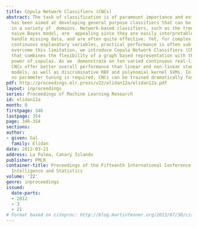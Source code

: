```yaml
---
title: Copula Network Classifiers (CNCs)
abstract: The task of classification is of paramount importance and extensive research
  has been aimed at developing general purpose classifiers that can be used effectively
  in a variety of  domains. Network-based classifiers, such as the tree augmented
  naive Bayes model, are  appealing since they are easily interpretable, can naturally
  handle missing data, and are often quite effective. Yet, for complex domains with
  continuous explanatory variables, practical performance is often sub-optimal. To
  overcome this limitation, we introduce Copula Network Classifiers (CNCs), a model
  that combines the flexibility of a graph based representation with the modeling
  power of copulas. As we  demonstrate on ten varied continuous real-life datasets,
  CNCs offer better overall performance than linear and non-linear standard generative
  models, as well as discriminative RBF and polynomial kernel SVMs. In addition, since
  no parameter tuning is required, CNCs can be trained dramatically faster than SVMs.
pdf: http://proceedings.mlr.press/v22/elidan12a/elidan12a.pdf
layout: inproceedings
series: Proceedings of Machine Learning Research
id: elidan12a
month: 0
firstpage: 346
lastpage: 354
page: 346-354
sections: 
author:
- given: Gal
  family: Elidan
date: 2012-03-21
address: La Palma, Canary Islands
publisher: PMLR
container-title: Proceedings of the Fifteenth International Conference on Artificial
  Intelligence and Statistics
volume: '22'
genre: inproceedings
issued:
  date-parts:
  - 2012
  - 3
  - 21
# Format based on citeproc: http://blog.martinfenner.org/2013/07/30/citeproc-yaml-for-bibliographies/
---
```

